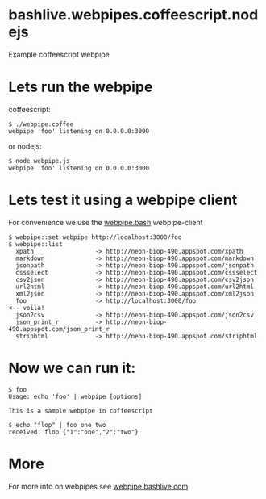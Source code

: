 bashlive.webpipes.coffeescript.nodejs
=====================================

Example coffeescript webpipe 

# Lets run the webpipe 

coffeescript:

    $ ./webpipe.coffee 
    webpipe 'foo' listening on 0.0.0.0:3000

or nodejs:

    $ node webpipe.js
    webpipe 'foo' listening on 0.0.0.0:3000

# Lets test it using a webpipe client 

For convenience we use the [webpipe.bash](http://webpipe.bashlive.com) webpipe-client

    $ webpipe::set webpipe http://localhost:3000/foo
    $ webpipe::list
      xpath                 -> http://neon-biop-490.appspot.com/xpath
      markdown              -> http://neon-biop-490.appspot.com/markdown
      jsonpath              -> http://neon-biop-490.appspot.com/jsonpath
      cssselect             -> http://neon-biop-490.appspot.com/cssselect
      csv2json              -> http://neon-biop-490.appspot.com/csv2json
      url2html              -> http://neon-biop-490.appspot.com/url2html
      xml2json              -> http://neon-biop-490.appspot.com/xml2json
      foo                   -> http://localhost:3000/foo                    <-- voila!
      json2csv              -> http://neon-biop-490.appspot.com/json2csv
      json_print_r          -> http://neon-biop-490.appspot.com/json_print_r
      striphtml             -> http://neon-biop-490.appspot.com/striphtml

# Now we can run it:

    $ foo
    Usage: echo 'foo' | webpipe [options] 
     
    This is a sample webpipe in coffeescript

    $ echo "flop" | foo one two
    received: flop {"1":"one","2":"two"}

# More 

For more info on webpipes see [webpipe.bashlive.com](http://webpipe.bashlive.com)
